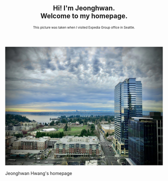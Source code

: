 <header>
  <h2 class="alt">Hi! I'm <strong>Jeonghwan</strong>. <br /> Welcome to my homepage.</h2>
  <p style="font-size: x-small;">This picture was taken when I visited Expedia Group office in Seattle.</p>
</header>

<span class="image centered"><img src="assets/images/banner.jpg" alt="" /></span>

Jeonghwan Hwang's homepage